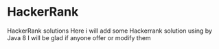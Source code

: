 # HackerRank
HackerRank solutions 
Here i will add some Hackerrank solution using by Java 8
I will be glad if anyone offer or modify them
